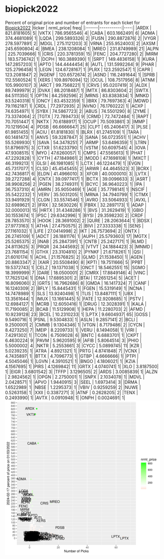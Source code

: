 # biopick2022
Percent of original price and number of entrants for each ticket for [Biopick2022](https://twitter.com/hashtag/Biopick2022)
|ticker |  nrml_price| freq|
|:------|-----------:|----:|
|ARDX   | 821.8181605|    5|
|VKTX   | 786.9565546|    4|
|CABA   | 603.1662491|    6|
|ADMA   | 374.4681089|    1|
|LQDA   | 299.5893326|    2|
|FUSN   | 290.8872876|    2|
|VYGR   | 278.5977891|    2|
|MDGL   | 275.1121203|    3|
|VRNA   | 255.9524003|    2|
|AXSM   | 245.6590804|    4|
|BMEA   | 238.1208084|    1|
|MREO   | 231.8749989|   21|
|ALPN   | 225.7039666|    1|
|CRIS   | 220.3781359|   15|
|FENC   | 204.7727280|    2|
|MIRM   | 183.5736742|    1|
|DCPH   | 160.3889390|    1|
|SRPT   | 149.4836158|    1|
|KURA   | 147.2857203|    1|
|APTO   | 144.4444454|    8|
|AUTL   | 131.5992264|    9|
|PHAR   | 125.2796458|    1|
|LEGN   | 124.6728167|    1|
|PLRX   | 123.2592547|    1|
|CAPR   | 123.2081847|    2|
|NGENF  | 120.6572674|    2|
|ASND   | 116.2491644|    1|
|SPRB   | 112.5560524|    1|
|XERS   | 109.8976094|   12|
|OCUL   | 108.7517956|    8|
|ATNM   | 105.9900107|    3|
|ARCT   |  99.7568221|    1|
|CRVS   |  95.0207419|    3|
|ALDX   |  89.7499979|    2|
|DVAX   |  88.2018487|    1|
|IMTX   |  86.8303604|    2|
|SWTX   |  84.5111350|    1|
|OPTN   |  84.2592596|    2|
|MRNS   |  83.8383834|    1|
|MNKD   |  83.5240318|    1|
|ONCY   |  83.4532359|    1|
|IBRX   |  79.7697363|    4|
|MDWD   |  79.1162187|    1|
|CRDL   |  77.2972935|    2|
|NVNO   |  76.1760222|    1|
|ACXP   |  74.6354971|    1|
|SYBX   |  74.5867723|    2|
|ABUS   |  74.5501290|    8|
|ZYME   |  73.3374064|    2|
|TGTX   |  72.7894733|    9|
|CRMD   |  72.7472484|    1|
|RAPT   |  70.7051447|    1|
|NKTX   |  70.6188917|    1|
|OCUP   |  70.5093861|    3|
|IMMP   |  70.1219504|    4|
|PDSB   |  66.6666647|   25|
|CLPT   |  65.2406417|    3|
|PLSE   |  61.9851455|    1|
|ACIU   |  61.8181830|    1|
|BLRX   |  61.2745109|    1|
|TARA   |  60.1481473|    1|
|ANVS   |  59.3287847|    3|
|SANA   |  56.0723551|    1|
|ACHV   |  55.5269930|    1|
|SAVA   |  54.3478251|    7|
|ARMP   |  53.6496359|    1|
|LTRN   |  51.8796975|    3|
|CTXR   |  51.6233790|    1|
|VSTM   |  50.6097545|    4|
|IOVA   |  47.9308515|    1|
|MYO    |  47.6260057|    1|
|CMPS   |  47.5565613|    1|
|PHAT   |  47.2292828|    1|
|CYTH   |  47.1849861|    2|
|MODD   |  47.1698108|    1|
|MXCT   |  46.3199213|    1|
|GLSI   |  46.1981085|    1|
|LCTX   |  46.1224479|    1|
|EVGN   |  45.7317077|    1|
|CLSD   |  45.4545455|    2|
|ARWR   |  44.4645523|    3|
|BCRX   |  42.7436817|    6|
|ELDN   |  41.4966010|    3|
|XFOR   |  40.0000010|    3|
|LVTX   |  39.2727288|    4|
|CNTX   |  39.0977417|    1|
|BCTX   |  39.0096633|    3|
|ASRT   |  38.9908256|    2|
|PGEN   |  38.2749311|    1|
|BCYC   |  36.9640223|    1|
|IPA    |  36.7537310|    4|
|AMRN   |  35.9050469|    1|
|AGE    |  35.7798141|    1|
|NSCIF  |  35.5422232|    1|
|VERV   |  35.5031205|    1|
|MRNA   |  34.7940799|    1|
|CTMX   |  33.9491929|    1|
|CLGN   |  33.5574546|    1|
|AVRO   |  33.5064933|    1|
|AVXL   |  32.6989621|    2|
|IFRX   |  32.5630226|    1|
|FBRX   |  32.2897173|    1|
|ADAP   |  32.0000013|   15|
|HRTX   |  31.4348286|    1|
|BVS    |  31.2629419|    1|
|GBIO   |  30.1553674|    1|
|IPSC   |  29.6342996|    1|
|BYSI   |  29.3598230|    2|
|CRDF   |  28.7853570|    3|
|HOOK   |  28.3691002|    2|
|QURE   |  28.2063644|    1|
|BDSX   |  27.9773163|    1|
|ATHA   |  27.4750575|    2|
|BIVI   |  27.3333338|    1|
|SENS   |  27.1161032|    1|
|LIFE   |  27.0414998|    2|
|IKT    |  26.7573694|    2|
|ONTX   |  26.2745109|    1|
|ADCT   |  26.1881176|    1|
|AUPH   |  25.5793603|   17|
|MGTX   |  25.5265375|    2|
|INAB   |  25.2847391|    1|
|CNTB   |  25.2427171|    1|
|RLMD   |  24.8113625|    3|
|PRQR   |  24.3445692|    3|
|VTVT   |  24.1884423|    3|
|MNMD   |  23.7681154|    1|
|GTHX   |  23.3104810|    2|
|PYNKF  |  21.6718261|    1|
|QSI    |  21.6010174|    1|
|ACHL   |  21.1576825|    2|
|GLMD   |  21.1538450|    1|
|AGEN   |  20.8863347|    2|
|XAIR   |  20.5508490|    8|
|KPTI   |  19.7511666|    5|
|PPBT   |  19.5372743|    1|
|CELZ   |  19.1371038|    1|
|ONCT   |  18.5462551|   15|
|SGMO   |  18.3999999|    7|
|DARE   |  18.0500001|    2|
|CMRX   |  17.8849146|    4|
|VINC   |  17.7625124|    1|
|DNA    |  17.6895301|    2|
|BTAI   |  17.2651254|    5|
|ACET   |  16.8096060|    2|
|GRTS   |  16.7962686|    8|
|GMDA   |  16.1417324|    7|
|CANF   |  16.1240309|    2|
|BFLY   |  15.8445431|    1|
|FGEN   |  15.5319149|    1|
|NCNA   |  14.7478989|    1|
|SLS    |  13.9240498|    1|
|TLIS   |  13.8487111|    1|
|UBX    |  13.3561644|    1|
|IMUX   |  13.1661445|    5|
|FATE   |  12.9208685|    1|
|PSTV   |  12.6984127|    1|
|MCRB   |  12.6050416|    1|
|DRUG   |  12.3028391|    1|
|KALA   |  11.7190085|    2|
|BCAB   |  11.5129908|    1|
|HEPA   |  11.2280703|    2|
|AFMD   |  10.9239128|   23|
|BCEL   |  10.2310233|    1|
|LPTX   |   9.6604937|   65|
|GOSS   |   9.5490716|    1|
|PSNL   |   9.5304833|    1|
|ASLN   |   9.2857141|    2|
|BCLI   |   9.2500001|    2|
|CMMB   |   9.1304346|    1|
|VTGN   |   8.7179486|    2|
|CYCN   |   8.4273250|    7|
|MEIP   |   8.2209733|    1|
|VERU   |   8.1494058|    1|
|VIRI   |   7.4291302|    1|
|TCON   |   6.7509028|    6|
|BNTC   |   6.6883701|    1|
|CKPT   |   6.4630224|    9|
|PAVM   |   5.9620595|    9|
|AFIB   |   5.8064514|    3|
|PHIO   |   5.5000002|    4|
|NKTR   |   5.2553661|    3|
|CYCC   |   5.0899745|   11|
|KZR    |   5.0239235|    1|
|ATRA   |   4.8921321|    1|
|PRTG   |   4.8741848|    7|
|VCNX   |   4.7435897|    1|
|BTTX   |   4.7096773|    1|
|GTBP   |   4.6666666|    1|
|PTPI   |   4.5045046|    1|
|LGVN   |   4.3910521|    1|
|BNGO   |   4.1806021|    1|
|KZIA   |   4.1567695|    1|
|PIRS   |   4.1269842|   11|
|GRTX   |   4.0740741|    1|
|XLO    |   3.8187500|    1|
|EIGR   |   3.6801542|    3|
|TFFP   |   3.1296505|    2|
|ARDS   |   3.0085839|    1|
|ALZN   |   2.9824562|    1|
|OPGN   |   2.2750001|    1|
|SNPX   |   2.1034078|    1|
|MDVL   |   2.0428571|    1|
|APVO   |   1.9440915|    3|
|SEEL   |   1.6973414|    3|
|DRMA   |   1.6522989|    1|
|NBSE   |   1.2295373|    1|
|VBIV   |   0.9259259|    2|
|NUWE   |   0.5263158|    1|
|XXII   |   0.3387271|    3|
|ATNF   |   0.2628205|    2|
|TENX   |   0.2493990|    1|
|AVTX   |   0.0910948|    1|
|ONPH   |   0.0024691|    1|
![retvspicks](biopicks.png?raw=true)
